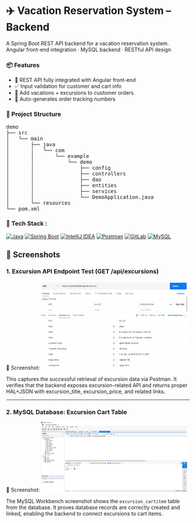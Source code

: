 <h1>✈️ Vacation Reservation System – Backend</h1>
<p><strong></strong> A Spring Boot REST API backend for a vacation reservation system.<br/>
Angular front-end integration · MySQL backend · RESTful API design</p>

<h3>📦 Features</h3>
<ul>
  <li>🔁 REST API fully integrated with Angular front-end</li>
  <li>✅ Input validation for customer and cart info</li>
  <li>🛒 Add vacations + excursions to customer orders</li>
  <li>🧾 Auto-generates order tracking numbers</li>
</ul>

<h3>🚧 Project Structure</h3>
<pre>
demo
├── src
│   └── main
│       ├── java
│       │   └── com
│       │       └── example
│       │           └── demo
│       │               ├── config
│       │               ├── controllers
│       │               ├── dao
│       │               ├── entities
│       │               ├── services
│       │               └── DemoApplication.java
│       └── resources
└── pom.xml
</pre>



<h3> 🧱 Tech Stack : </h3> 
<div align="left">
<a href="https://www.java.com" target="_blank"><img src="https://cdn.jsdelivr.net/gh/devicons/devicon/icons/java/java-original.svg" width="40" height="40" alt="Java"/></a>
<a href="https://spring.io/projects/spring-boot" target="_blank"><img src="https://cdn.jsdelivr.net/gh/devicons/devicon/icons/spring/spring-original.svg" width="40" height="40" alt="Spring Boot"/></a>
<a href="https://www.jetbrains.com/idea/" target="_blank"><img src="https://cdn.jsdelivr.net/gh/devicons/devicon/icons/intellij/intellij-original.svg" width="40" height="40" alt="IntelliJ IDEA"/></a>
<a href="https://www.postman.com/" target="_blank"><img src="https://www.vectorlogo.zone/logos/getpostman/getpostman-icon.svg" width="40" height="40" alt="Postman"/></a>
<a href="https://gitlab.com/" target="_blank"><img src="https://cdn.jsdelivr.net/gh/devicons/devicon/icons/gitlab/gitlab-original.svg" width="40" height="40" alt="GitLab"/></a>
<a href="https://www.mysql.com/" target="_blank">
  <img src="https://upload.wikimedia.org/wikipedia/en/d/dd/MySQL_logo.svg" width="40" height="40" alt="MySQL"/>
</a>

</div>



<h2>📸 Screenshots</h2>

<h3> 1. Excursion API Endpoint Test (GET /api/excursions)  </h3>
📄 Screenshot:  
<img src="images/api:excursion..png" width="400">

This captures the successful retrieval of excursion data via Postman. It verifies that the backend exposes excursion-related API and returns proper HAL+JSON with excursion_title, excursion_price, and related links.

---

 <h3> 2. MySQL Database: Excursion Cart Table  </h3>
📄 Screenshot:  
<img src="images/sql:data.png" width="400">

The MySQL Workbench screenshot shows the `excursion_cartitem` table from the database. It proves database records are correctly created and linked, enabling the backend to connect excursions to cart items.


